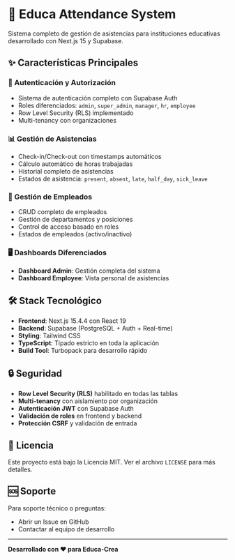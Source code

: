 # 🏢 Educa Attendance System

Sistema completo de gestión de asistencias para instituciones educativas desarrollado con Next.js 15 y Supabase.

## ✨ Características Principales

### 🔐 Autenticación y Autorización
- Sistema de autenticación completo con Supabase Auth
- Roles diferenciados: `admin`, `super_admin`, `manager`, `hr`, `employee`
- Row Level Security (RLS) implementado
- Multi-tenancy con organizaciones

### 📊 Gestión de Asistencias
- Check-in/Check-out con timestamps automáticos
- Cálculo automático de horas trabajadas
- Historial completo de asistencias
- Estados de asistencia: `present`, `absent`, `late`, `half_day`, `sick_leave`

### 👥 Gestión de Empleados
- CRUD completo de empleados
- Gestión de departamentos y posiciones
- Control de acceso basado en roles
- Estados de empleados (activo/inactivo)

### 🖥️ Dashboards Diferenciados
- **Dashboard Admin**: Gestión completa del sistema
- **Dashboard Employee**: Vista personal de asistencias

## 🛠️ Stack Tecnológico

- **Frontend**: Next.js 15.4.4 con React 19
- **Backend**: Supabase (PostgreSQL + Auth + Real-time)
- **Styling**: Tailwind CSS
- **TypeScript**: Tipado estricto en toda la aplicación
- **Build Tool**: Turbopack para desarrollo rápido

## 🔒 Seguridad

- **Row Level Security (RLS)** habilitado en todas las tablas
- **Multi-tenancy** con aislamiento por organización
- **Autenticación JWT** con Supabase Auth
- **Validación de roles** en frontend y backend
- **Protección CSRF** y validación de entrada

## 📄 Licencia

Este proyecto está bajo la Licencia MIT. Ver el archivo `LICENSE` para más detalles.

## 🆘 Soporte

Para soporte técnico o preguntas:
- Abrir un Issue en GitHub
- Contactar al equipo de desarrollo

---

**Desarrollado con ❤️ para Educa-Crea**

